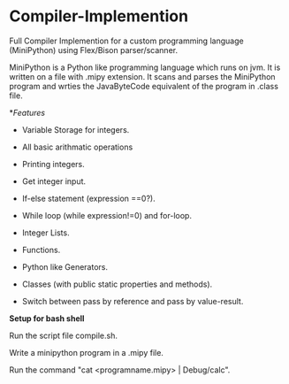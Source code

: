 # Compiler-Implemention

Full Compiler Implemention for a custom programming language (MiniPython) using Flex/Bison parser/scanner.

MiniPython is a Python like programming language which runs on jvm. It is written on a file with .mipy extension. It scans and parses the MiniPython program and wrties the JavaByteCode equivalent of the program in .class file. 

**Features*

- Variable Storage for integers.

- All basic arithmatic operations

- Printing integers.

- Get integer input.

- If-else statement (expression ==0?).

- While loop (while expression!=0) and for-loop.

- Integer Lists.

- Functions.

- Python like Generators.

- Classes (with public static properties and methods).

- Switch between pass by reference and pass by value-result.

**Setup for bash shell**

Run the script file compile.sh.

Write a minipython program in a .mipy file.

Run the command "cat <programname.mipy> | Debug/calc".

